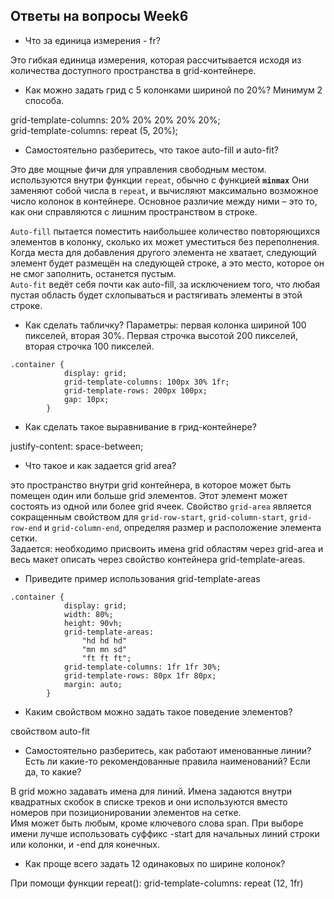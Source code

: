## Ответы на вопросы Week6  
* Что за единица измерения - fr?  

Это гибкая единица измерения, которая рассчитывается исходя из количества доступного пространства в grid-контейнере.  
* Как можно задать грид с 5 колонками шириной по 20%? Минимум 2 способа.  

grid-template-columns: 20% 20% 20% 20% 20%;  
grid-template-columns: repeat (5, 20%);  
* Самостоятельно разберитесь, что такое auto-fill и auto-fit?  

Это две мощные фичи для управления свободным местом. используются внутри функции `repeat`, обычно с функцией **`minmax`**
Они заменяют собой числа в `repeat`, и вычисляют максимально возможное число колонок в контейнере. Основное различие между ними – это то, как они справляются с лишним пространством в строке.

`Auto-fill` пытается поместить наибольшее количество повторяющихся элементов в колонку, сколько их может уместиться без переполнения. Когда места для добавления другого элемента не хватает, следующий элемент будет размещён на следующей строке, а это место, которое он не смог заполнить, останется пустым.  
`Auto-fit` ведёт себя почти как auto-fill, за исключением того, что любая пустая область будет схлопываться и растягивать элементы в этой строке.  
* Как сделать табличку? Параметры: первая колонка шириной 100 пикселей, вторая 30%. Первая строчка высотой 200 пикселей, вторая строчка 100 пикселей.  

```
.container {
            display: grid;
            grid-template-columns: 100px 30% 1fr;
            grid-template-rows: 200px 100px;
            gap: 10px;
        }
```  
* Как сделать такое выравнивание в грид-контейнере?  

justify-content: space-between;  
* Что такое и как задается grid area?  

это пространство внутри grid контейнера, в которое может быть помещен один или больше grid элементов. Этот элемент может состоять из одной или более grid ячеек.
Свойство `grid-area` является сокращенным свойством для `grid-row-start`, `grid-column-start`, `grid-row-end` и `grid-column-end`, определяя размер и расположение элемента сетки.  
Задается: необходимо присвоить имена grid областям через grid-area и весь макет описать через свойство контейнера grid-template-areas.  
* Приведите пример использования grid-template-areas  
```  
.container {
            display: grid;
            width: 80%;
            height: 90vh;
            grid-template-areas:
                "hd hd hd"
                "mn mn sd"
                "ft ft ft";
            grid-template-columns: 1fr 1fr 30%;
            grid-template-rows: 80px 1fr 80px;
            margin: auto;
        }
```  
* Каким свойством можно задать такое поведение элементов?  

свойством auto-fit  
* Самостоятельно разберитесь, как работают именованные линии? Есть ли какие-то рекомендованные правила наименований? Если да, то какие?  

В grid можно задавать имена для линий. Имена задаются внутри квадратных скобок в списке треков и они используются вместо номеров при позиционировании элементов на сетке.  
Имя может быть любым, кроме ключевого слова span. При выборе имени лучше использовать суффикс -start для начальных линий строки или колонки, и -end для конечных.  
* Как проще всего задать 12 одинаковых по ширине колонок?  

При помощи функции repeat(): grid-template-columns: repeat (12, 1fr)
